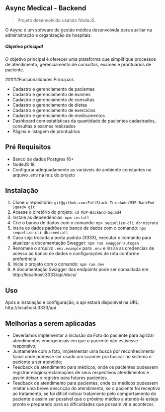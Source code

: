 ## Async Medical - Backend

> Projeto desenvolvido usando NodeJS.

O Async é um software de gestão médica desenvolvida para auxiliar na administração e organização de hospitais.

##### Objetivo principal

O objetivo principal é oferecer uma plataforma que simplifique processos de atendimento, gerenciamento de consultas, exames e prontuários de paciente.

#####Funcionalidades Principais

- Cadastro e gerenciamento de pacientes
- Cadastro e gerenciamento de exames
- Cadastro e gerenciamento de consultas
- Cadastro e gerenciamento de dietas
- Cadastro e gerenciamento de exercicios
- Cadastro e gerenciamento de medicamentos
- Dashboard com estatísticas da quantidade de pacientes cadastrados, consultas e exames realizados
- Página e listagem de prontuários

## Pré Requisitos

- Banco de dados Postgres 16+
- NodeJS 18
- Configurar adequadamente as variáveis de ambiente constantes no arquivo .env na raiz do projeto

## Instalação
1. Clone o repositório: `git@github.com:FullStack-Trindade/M3P-BackEnd-Squad4.git`
2. Acesse o diretório do projeto: `cd M3P-BackEnd-Squad4`
3. Instale as dependências: `npm install`
4. Crie o banco de dados com o comando: `npx sequelize-cli db:migrate`
4. Insira os dados padrões no banco de dados com o comando: `npx sequelize-cli db:seed:all`
5. Caso seja trocada a porta padrão (3333), executar o comando para atualizar a documentação Swagger: `npm run swagger-autogen`
6. Renomeie o arquivo `.env.example` para `.env` e insira as credencias de acesso ao banco de dados e configurações de rota conforme preferência
7. Inicie o projeto com o comando: `npm run dev`
8. A documentação Swagger dos endpoints pode ser consultada em: http://localhost:3333/api/docs/

## Uso

Após a instalação e configuração, a api estará disponível na URL: http://localhost:3333/api

## Melhorias a serem aplicadas
- Deveríamos implementar a inclusão da Foto do paciente para agilizar atendimentos emergenciais em que o paciente não estivesse responsivo;
- Juntamente com a foto, implementar uma busca por reconhecimento facial onde pudesse ser usado um scanner pra buscar no sistema o paciente a ser atendido;
- Feedback de atendimento para médicos, onde os pacientes pudessem registrar elogios/reclamações de seus respectivos atendimentos e assim deixar o registro para futuros pacientes.
- Feedback de atendimento para pacientes, onde os médicos pudessem relatar uma breve descrição do atendimento, se o paciente foi receptivo ao tratamento, se foi dificil indicar tratamento pelo comportamento do paciente e assim ser possível que o próximo médico a atende-la esteja pronto e preparado para as dificuldades que possam vir a acontecer.